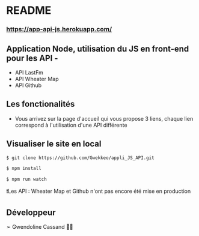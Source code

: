 # README


### https://app-api-js.herokuapp.com/

## Application Node, utilisation du JS en front-end pour les API - 
- API LastFm 
- API Wheater Map 
- API Github

## Les fonctionalités

- Vous arrivez sur la page d'accueil qui vous propose 3 liens, chaque lien correspond à l'utilisation d'une API différente

## Visualiser le site en local
```sh
$ git clone https://github.com/Gwekkeo/appli_JS_API.git
```
```sh
$ npm install
```
```sh
$ npm run watch
```

❗️Les API : Wheater Map et Github n'ont pas encore été mise en production

## Développeur

➢ Gwendoline Cassand 👩‍💻


